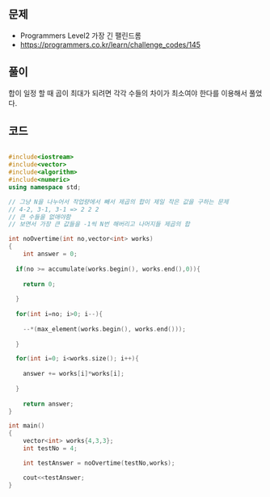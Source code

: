 ## 문제

- Programmers Level2 가장 긴 팰린드롬
- https://programmers.co.kr/learn/challenge_codes/145

## 풀이

합이 일정 할 때 곱이 최대가 되려면 각각 수들의 차이가 최소여야 한다를 이용해서 풀었다.

## 코드

```cpp

#include<iostream>
#include<vector>
#include<algorithm>
#include<numeric>
using namespace std;

// 그냥 N을 나누어서 작업량에서 빼서 제곱의 합이 제일 작은 값을 구하는 문제
// 4-2, 3-1, 3-1 => 2 2 2
// 큰 수들을 없애야함 
// 보면서 가장 큰 값들을 -1씩 N번 해버리고 나머지들 제곱의 합

int noOvertime(int no,vector<int> works)
{
	int answer = 0;
  
  if(no >= accumulate(works.begin(), works.end(),0)){
  
    return 0;
  
  }
  
  for(int i=no; i>0; i--){
  
    --*(max_element(works.begin(), works.end()));
  
  }

  for(int i=0; i<works.size(); i++){
  
    answer += works[i]*works[i];
  
  }
  
	return answer;
}

int main()
{
	vector<int> works{4,3,3};
	int testNo = 4;

	int testAnswer = noOvertime(testNo,works);

	cout<<testAnswer;
}

```
